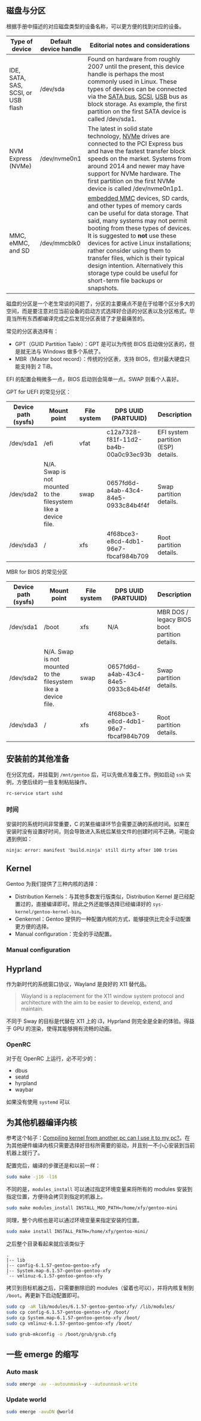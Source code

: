 ## 磁盘与分区

根据手册中描述的对应磁盘类型的设备名称，可以更方便的找到对应的设备。

|Type of device|Default device handle|Editorial notes and considerations|
|---|---|---|
|IDE, SATA, SAS, SCSI, or USB flash|/dev/sda|Found on hardware from roughly 2007 until the present, this device handle is perhaps the most commonly used in Linux. These types of devices can be connected via the [SATA bus](https://en.wikipedia.org/wiki/Serial_ATA "wikipedia:Serial ATA"), [SCSI](https://en.wikipedia.org/wiki/SCSI "wikipedia:SCSI"), [USB](https://en.wikipedia.org/wiki/USB "wikipedia:USB") bus as block storage. As example, the first partition on the first SATA device is called /dev/sda1.|
|NVM Express (NVMe)|/dev/nvme0n1|The latest in solid state technology, [NVMe](https://en.wikipedia.org/wiki/NVM_Express "wikipedia:NVM Express") drives are connected to the PCI Express bus and have the fastest transfer block speeds on the market. Systems from around 2014 and newer may have support for NVMe hardware. The first partition on the first NVMe device is called /dev/nvme0n1p1.|
|MMC, eMMC, and SD|/dev/mmcblk0|[embedded MMC](https://en.wikipedia.org/wiki/MultiMediaCard#eMMC "wikipedia:MultiMediaCard") devices, SD cards, and other types of memory cards can be useful for data storage. That said, many systems may not permit booting from these types of devices. It is suggested to **not** use these devices for active Linux installations; rather consider using them to transfer files, which is their typical design intention. Alternatively this storage type could be useful for short-term file backups or snapshots.|

磁盘的分区是一个老生常谈的问题了，分区的主要痛点不是在于给哪个区分多大的空间，而是要注意对应当前设备的启动方式选择好合适的分区表以及分区格式。毕竟当所有东西都编译完成之后发现分区表错了才是最痛苦的。

常见的分区表选择有：

- GPT（GUID Partition Table）：GPT 是可以为传统 BIOS 启动做分区表的，但是就无法与 Windows 做多个系统了。
- MBR（Master boot record）：传统的分区表，支持 BIOS，但对最大硬盘只能支持到 2 TiB。

EFI 的配置会稍微多一点，BIOS 启动则会简单一点。SWAP 则看个人喜好。

GPT for UEFI 的常见分区：

|Device path (sysfs)|Mount point|File system|DPS UUID (PARTUUID)|Description|
|---|---|---|---|---|
|/dev/sda1|/efi|vfat|c12a7328-f81f-11d2-ba4b-00a0c93ec93b|EFI system partition (ESP) details.|
|/dev/sda2|N/A. Swap is not mounted to the filesystem like a device file.|swap|0657fd6d-a4ab-43c4-84e5-0933c84b4f4f|Swap partition details.|
|/dev/sda3|/|xfs|4f68bce3-e8cd-4db1-96e7-fbcaf984b709|Root partition details.|

MBR for BIOS 的常见分区

|Device path (sysfs)|Mount point|File system|DPS UUID (PARTUUID)|Description|
|---|---|---|---|---|
|/dev/sda1|/boot|xfs|N/A|MBR DOS / legacy BIOS boot partition details.|
|/dev/sda2|N/A. Swap is not mounted to the filesystem like a device file.|swap|0657fd6d-a4ab-43c4-84e5-0933c84b4f4f|Swap partition details.|
|/dev/sda3|/|xfs|4f68bce3-e8cd-4db1-96e7-fbcaf984b709|Root partition details.|

## 安装前的其他准备

在分区完成，并挂载到 `/mnt/gentoo` 后，可以先做点准备工作。例如启动 `ssh` 实例，方便后续的一些复制粘贴操作。

```bash
rc-service start sshd
```

### 时间

安装时的系统时间非常重要，C 的某些编译环节会需要正确的系统时间。如果在安装时没有设置好时间，则会导致进入系统后某些文件的创建时间不正确，可能会遇到例如：

```
ninja: error: manifest 'build.ninja' still dirty after 100 tries
```

## Kernel

Gentoo 为我们提供了三种内核的选择：

- Distribution Kernels：与其他多数发行版类似，Distribution Kernel 是已经配置过的，直接编译即可。除此之外还能够选择已经编译好的 `sys-kernel/gentoo-kernel-bin`。
- Genkernel：Gentoo 提供的一种配置内核的方式，能够提供比完全手动配置更方便的选择。
- Manual configuration：完全的手动配置。

### Manual configuration

## Hyprland

作为新时代的系统窗口协议，Wayland 是良好的 X11 替代品。

> Wayland is a replacement for the X11 window system protocol and architecture with the aim to be easier to develop, extend, and maintain.

不同于 Sway 的目标是代替在 X11 上的 i3，Hyprland 则完全是全新的体验。得益于 GPU 的渲染，使得其能够拥有流畅的动画。

### OpenRC

对于在 OpenRC 上运行，必不可少的：

- dbus
- seatd
- hyrpland
- waybar

如果没有使用 `systemd` 可以

## 为其他机器编译内核

参考这个帖子：[Compiling kernel from another pc can I use it to my pc?](https://forums.gentoo.org/viewtopic-t-1056998-start-0.html#top)。在为其他硬件编译内核只需要选择好目标所需要的驱动，并且别一不小心安装到当前机器上就行了。

配置完后，编译的步骤还是和以前一样：

```bash
sudo make -j16 -l16
```

不同的是，`modules_install` 可以通过指定环境变量来将所有的 modules 安装到指定位置，方便待会拷贝到指定的机器上。

```bash
sudo make modules_install INSTALL_MOD_PATH=/home/xfy/gentoo-mini
```

同理，整个内核也是可以通过环境变量来指定安装的位置。

```bash
sudo make install INSTALL_PATH=/home/xfy/gentoo-mini/
```

之后整个目录看起来就应该类似于

```
.
|-- lib
|-- config-6.1.57-gentoo-gentoo-xfy
|-- System.map-6.1.57-gentoo-gentoo-xfy
`-- vmlinuz-6.1.57-gentoo-gentoo-xfy
```

拷贝到目标机器之后，只需要删除旧的 modules（留着也可以），并将内核复制到 `/boot`。再更新下启动配置即可。

```bash
sudo cp -aR lib/modules/6.1.57-gentoo-gentoo-xfy/ /lib/modules/
sudo cp config-6.1.57-gentoo-gentoo-xfy /boot/
sudo cp System.map-6.1.57-gentoo-gentoo-xfy /boot/
sudo cp vmlinuz-6.1.57-gentoo-gentoo-xfy /boot/
```

```bash
sudo grub-mkconfig -o /boot/grub/grub.cfg
```

## 一些 emerge 的缩写

### Auto mask

```bash
sudo emerge -av --autounmask=y --autounmask-write
```

### Update world

```bash
sudo emerge -avuDN @world
```
